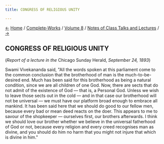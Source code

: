 ```yaml
---
title: CONGRESS OF RELIGIOUS UNITY

---
```

<div>

[←](women_of_the_east.htm) [Home](../../../index.htm) /
[Complete-Works](../../complete_works.htm) / [Volume
8](../volume_8_contents.htm) / [Notes of Class Talks and
Lectures](notes_of_class_talks_and_lectures_contents.htm)
/ [→](the_love_of_god_i.htm)

  

## CONGRESS OF RELIGIOUS UNITY

(*Report of a lecture in the* Chicago Sunday Herald, *September 24,
1893*)

Swami Vivekananda said, "All the words spoken at this parliament come to
the common conclusion that the brotherhood of man is the
much-to-be-desired end. Much has been said for this brotherhood as being
a natural condition, since we are all children of one God. Now, there
are sects that do not admit of the existence of God — that is, a
Personal God. Unless we wish to leave those sects out in the cold — and
in that case our brotherhood will not be universal — we must have our
platform broad enough to embrace all mankind. It has been said here that
we should do good to our fellow men, because every bad or mean deed
reacts on the doer. This appears to me to savour of the shopkeeper —
ourselves first, our brothers afterwards. I think we should love our
brother whether we believe in the universal fatherhood of God or not,
because every religion and every creed recognises man as divine, and you
should do him no harm that you might not injure that which is divine in
him."

</div>
